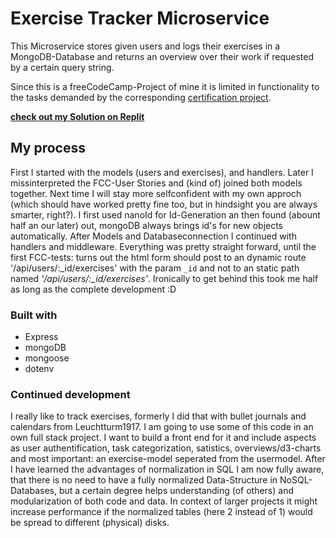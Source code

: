 # Exercise Tracker Microservice

This Microservice stores given users and logs their exercises in a MongoDB-Database and returns an overview over their work if requested by a certain query string.

Since this is a freeCodeCamp-Project of mine it is limited in functionality to the tasks demanded by the corresponding [certification project](https://www.freecodecamp.org/learn/back-end-development-and-apis/back-end-development-and-apis-projects/exercise-tracker).

__[check out my Solution on Replit](https://replit.com/@Dmnk28/exercise-tracker?v=1)__

## My process
First I started with the models (users and exercises), and handlers. Later I missinterpreted the FCC-User Stories and (kind of) joined both models together. Next time I will stay more selfconfident with my own approch (which should have worked pretty fine too, but in hindsight you are always smarter, right?). 
I first used nanoId for Id-Generation an then found (abount half an our later) out, mongoDB always brings id's for new objects automatically. 
After Models and Databaseconnection I continued with handlers and middleware. 
Everything was pretty straight forward, until the first FCC-tests: turns out the html form should post to an dynamic route '/api/users/:_id/exercises' with the param ```_id``` and not to an static path named *'/api/users/:_id/exercises'*. Ironically to get behind this took me half as long as the complete development :D 


### Built with

- Express
- mongoDB
- mongoose
- dotenv


### Continued development

I really like to track exercises, formerly I did that with bullet journals and calendars from Leuchtturm1917. I am going to use some of this code in an own full stack project. I want to build a front end for it and include aspects as user authentification, task categorization, satistics, overviews/d3-charts and most important: an exercise-model seperated from the usermodel. After I have learned the advantages of normalization in SQL I am now fully aware, that there is no need to have a fully normalized Data-Structure in NoSQL-Databases, but a certain degree helps understanding (of others) and modularization of both code and data. In context of larger projects it might increase performance if the normalized tables (here 2 instead of 1) would be spread to different (physical) disks.
